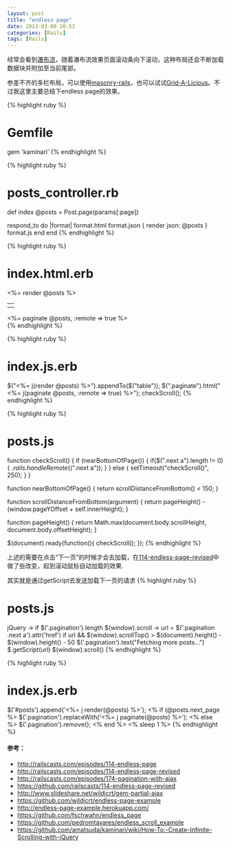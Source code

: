 ```yaml
---
layout: post
title: "endless page"
date: 2013-03-08 20:53
categories: [Rails]
tags: [Rails]
---
```


经常会看到[瀑布流](http://baike.baidu.com/view/7151782.htm)，随着瀑布流效果页面滚动条向下滚动，这种布局还会不断加载数据块并附加至当前尾部。

参差不齐的多栏布局，可以使用[masonry-rails](https://github.com/kristianmandrup/masonry-rails)，也可以试试[Grid-A-Licious](https://github.com/suprb/Grid-A-Licious)。不过我这里主要总结下endless page的效果。

{% highlight ruby %}
# Gemfile
gem 'kaminari'
{% endhighlight %}

{% highlight ruby %}
# posts_controller.rb
def index
  @posts = Post.page(params[:page])
 
  respond_to do |format|
    format.html
    format.json { render json: @posts }
    format.js
  end
end
{% endhighlight %}

{% highlight ruby %}
# index.html.erb
<table>
  <tr>
    <th></th>
  </tr>

  <%= render @posts %>
</table>

<div class="paginate">
  <%= paginate @posts, :remote => true %>
</div>
{% endhighlight %}

{% highlight ruby %}
# index.js.erb
$("<%= j(render @posts) %>").appendTo($("table"));
$(".paginate").html("<%= j(paginate @posts, :remote => true) %>");
checkScroll();
{% endhighlight %}

{% highlight ruby %}
# posts.js
function checkScroll() {
  if (nearBottomOfPage()) {
    if($(".next a").length != 0){
      $.rails.handleRemote($(".next a"));
    }
  } else {
    setTimeout("checkScroll()", 250);
  }
}

function nearBottomOfPage() {
  return scrollDistanceFromBottom() < 150;
}

function scrollDistanceFromBottom(argument) {
  return pageHeight() - (window.pageYOffset + self.innerHeight);
}

function pageHeight() {
  return Math.max(document.body.scrollHeight, document.body.offsetHeight);
}

$(document).ready(function(){
  checkScroll();
});
{% endhighlight %}

上述的需要在点击“下一页”的时候才会去加载，在[114-endless-page-revised](http://railscasts.com/episodes/114-endless-page-revised)中做了些改变，起到滚动鼠标自动加载的效果.

其实就是通过getScript去发送加载下一页的请求
{% highlight ruby %}
# posts.js
jQuery ->
  if $('.pagination').length
    $(window).scroll ->
      url = $('.pagination .next a').attr('href')
      if url && $(window).scrollTop() > $(document).height() - $(window).height() - 50
        $('.pagination').text("Fetching more posts...")
        $.getScript(url)
    $(window).scroll()
{% endhighlight %}

{% highlight ruby %}
# index.js.erb
$('#posts').append('<%= j render(@posts) %>');
<% if (@posts.next_page %>
  $('.pagination').replaceWith('<%= j paginate(@posts) %>');
<% else %>
  $('.pagination').remove();
<% end %>
<% sleep 1 %> 
{% endhighlight %}


#### 参考：
* http://railscasts.com/episodes/114-endless-page
* http://railscasts.com/episodes/114-endless-page-revised
* http://railscasts.com/episodes/174-pagination-with-ajax
* https://github.com/railscasts/114-endless-page-revised
* http://www.slideshare.net/wildjcrt/gem-partial-ajax
* https://github.com/wildjcrt/endless-page-example
* http://endless-page-example.herokuapp.com/
* https://github.com/fschwahn/endless_page
* https://github.com/pedromtavares/endless_scroll_example
* https://github.com/amatsuda/kaminari/wiki/How-To:-Create-Infinite-Scrolling-with-jQuery
